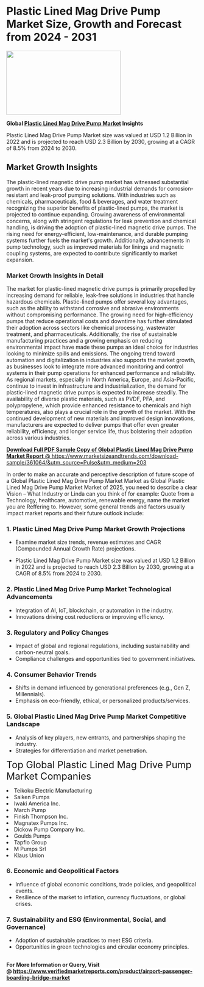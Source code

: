 <H1>Plastic Lined Mag Drive Pump Market Size, Growth and Forecast from 2024 - 2031</H1><img class="aligncenter size-medium wp-image-584254" src="https://thirdeyenews.in/wp-content/uploads/2024/09/Global-Market-Research-300x168.jpeg" alt="" width="300" height="168" /><p><strong>Global&nbsp;<a href="https://www.marketsizeandtrends.com/download-sample/361064/&amp;utm_source=Pulse&amp;utm_medium=203">Plastic Lined Mag Drive Pump Market</a> Insights</strong></p><p>Plastic Lined Mag Drive Pump Market size was valued at USD 1.2 Billion in 2022 and is projected to reach USD 2.3 Billion by 2030, growing at a CAGR of 8.5% from 2024 to 2030.</p><p><h2>Market Growth Insights</h2> The plastic-lined magnetic drive pump market has witnessed substantial growth in recent years due to increasing industrial demands for corrosion-resistant and leak-proof pumping solutions. With industries such as chemicals, pharmaceuticals, food & beverages, and water treatment recognizing the superior benefits of plastic-lined pumps, the market is projected to continue expanding. Growing awareness of environmental concerns, along with stringent regulations for leak prevention and chemical handling, is driving the adoption of plastic-lined magnetic drive pumps. The rising need for energy-efficient, low-maintenance, and durable pumping systems further fuels the market's growth. Additionally, advancements in pump technology, such as improved materials for linings and magnetic coupling systems, are expected to contribute significantly to market expansion. <a href="#"></a> <h3>Market Growth Insights in Detail</h3> The market for plastic-lined magnetic drive pumps is primarily propelled by increasing demand for reliable, leak-free solutions in industries that handle hazardous chemicals. Plastic-lined pumps offer several key advantages, such as the ability to withstand corrosive and abrasive environments without compromising performance. The growing need for high-efficiency pumps that reduce operational costs and downtime has further stimulated their adoption across sectors like chemical processing, wastewater treatment, and pharmaceuticals. Additionally, the rise of sustainable manufacturing practices and a growing emphasis on reducing environmental impact have made these pumps an ideal choice for industries looking to minimize spills and emissions. The ongoing trend toward automation and digitalization in industries also supports the market growth, as businesses look to integrate more advanced monitoring and control systems in their pump operations for enhanced performance and reliability. As regional markets, especially in North America, Europe, and Asia-Pacific, continue to invest in infrastructure and industrialization, the demand for plastic-lined magnetic drive pumps is expected to increase steadily. The availability of diverse plastic materials, such as PVDF, PFA, and polypropylene, which provide enhanced resistance to chemicals and high temperatures, also plays a crucial role in the growth of the market. With the continued development of new materials and improved design innovations, manufacturers are expected to deliver pumps that offer even greater reliability, efficiency, and longer service life, thus bolstering their adoption across various industries. <a href="#"></p><p><span class=""><strong>Download Full PDF Sample Copy of Global Plastic Lined Mag Drive Pump Market Report</strong> @ <a href="https://www.marketsizeandtrends.com/download-sample/361064/&amp;utm_source=Pulse&amp;utm_medium=203" target="_blank">https://www.marketsizeandtrends.com/download-sample/361064/&amp;utm_source=Pulse&amp;utm_medium=203</a></span></p><p>In order to make an accurate and perceptive description of future scope of a Global&nbsp;Plastic Lined Mag Drive Pump Market Market as Global&nbsp;Plastic Lined Mag Drive Pump Market Market of 2025, you need to describe a clear Vision &ndash; What Industry or Linda can you think of for example: Quote from a Technology, healthcare, automotive, renewable energy, name the market you are Reffering to. However, some general trends and factors usually impact market reports and their future outlook include:</p><h3>1.&nbsp;<strong>Plastic Lined Mag Drive Pump Market Growth Projections</strong></h3><ul><li>Examine market size trends, revenue estimates and CAGR (Compounded Annual Growth Rate) projections.</li><li><p>Plastic Lined Mag Drive Pump Market size was valued at USD 1.2 Billion in 2022 and is projected to reach USD 2.3 Billion by 2030, growing at a CAGR of 8.5% from 2024 to 2030.</p></li></ul><h3>2.&nbsp;<strong>Plastic Lined Mag Drive Pump Market Technological Advancements</strong></h3><ul><li>Integration of AI, IoT, blockchain, or automation in the industry.</li><li>Innovations driving cost reductions or improving efficiency.</li></ul><h3>3.&nbsp;<strong>Regulatory and Policy Changes</strong></h3><ul><li>Impact of global and regional regulations, including sustainability and carbon-neutral goals.</li><li>Compliance challenges and opportunities tied to government initiatives.</li></ul><h3>4.&nbsp;<strong>Consumer Behavior Trends</strong></h3><ul><li>Shifts in demand influenced by generational preferences (e.g., Gen Z, Millennials).</li><li>Emphasis on eco-friendly, ethical, or personalized products/services.</li></ul><h3>5.&nbsp;<strong>Global Plastic Lined Mag Drive Pump Market Competitive Landscape</strong></h3><ul><li>Analysis of key players, new entrants, and partnerships shaping the industry.</li><li>Strategies for differentiation and market penetration.</li></ul><p data-pm-slice="1 1 []"><span style="color: inherit; font-family: inherit; font-size: 25px;">Top Global Plastic Lined Mag Drive Pump Market Companies</span></p><div class="" data-test-id=""><p><li>Teikoku Electric Manufacturing</li><li> Saiken Pumps</li><li> Iwaki America Inc.</li><li> March Pump</li><li> Finish Thompson Inc.</li><li> Magnatex Pumps Inc.</li><li> Dickow Pump Company Inc.</li><li> Goulds Pumps</li><li> Tapflo Group</li><li> M Pumps Srl</li><li> Klaus Union</li></p></div><h3>6.&nbsp;<strong>Economic and Geopolitical Factors</strong></h3><ul><li>Influence of global economic conditions, trade policies, and geopolitical events.</li><li>Resilience of the market to inflation, currency fluctuations, or global crises.</li></ul><h3>7.&nbsp;<strong>Sustainability and ESG (Environmental, Social, and Governance)</strong></h3><ul><li>Adoption of sustainable practices to meet ESG criteria.</li><li>Opportunities in green technologies and circular economy principles.</li></ul><h2><strong style="font-size: 14px;">For More Information or Query, Visit @&nbsp;</strong><a style="background-color: #ffffff; font-size: 14px;" href="https://www.marketsizeandtrends.com/report/plastic-lined-mag-drive-pump-market/" target="_blank">https://www.verifiedmarketreports.com/product/airport-passenger-boarding-bridge-market</a></h2>
